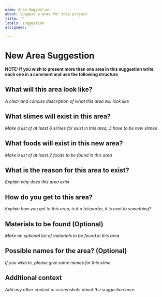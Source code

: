 ```yaml
---
name: Area Suggestion
about: Suggest a area for this project
title: ''
labels: suggestion
assignees: ''

---
```


# New Area Suggestion

**NOTE: If you wish to present more than one area in this suggestion write each one in a comment and use the following structure**

## What will this area look like?
*A clear and concise description of what this area will look like*

## What slimes will exist in this area?
*Make a list of at least 6 slimes for exist in this area, 3 have to be new slimes*

## What foods will exist in this new area?
*Make a list of at least 2 foods to be found in this area*

## What is the reason for this area to exist?
*Explain why does this area exist*

## How do you get to this area?
*Explain how you get to this area, is it a teleporter, it is next to something?*

## Materials to be found (Optional)
*Make an optional list of materials to be found in this area*

## Possible names for the area? (Optional)
*If you wish to, please give some names for this slime*

## Additional context
*Add any other context or screenshots about the suggestion here.*
